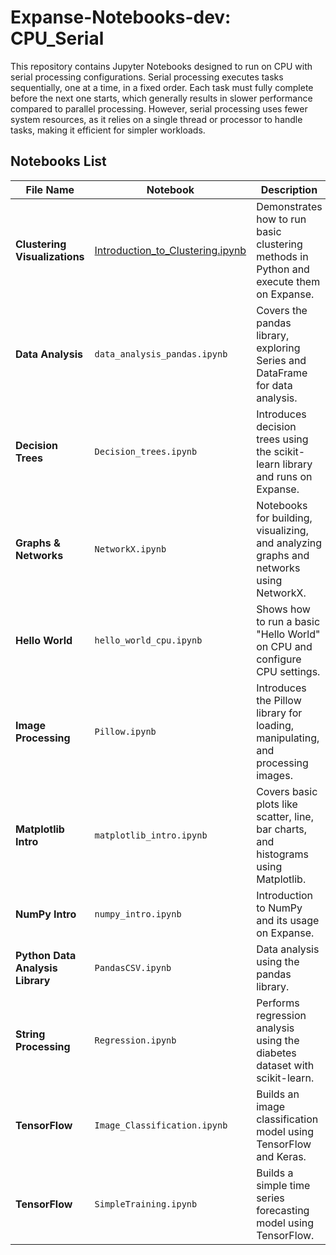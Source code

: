 # Expanse-Notebooks-dev: CPU_Serial

This repository contains Jupyter Notebooks designed to run on CPU with serial processing configurations. Serial processing executes tasks sequentially, one at a time, in a fixed order. Each task must fully complete before the next one starts, which generally results in slower performance compared to parallel processing. However, serial processing uses fewer system resources, as it relies on a single thread or processor to handle tasks, making it efficient for simpler workloads.

## Notebooks List
| File Name                  | Notebook                          | Description                                                                                   |
|----------------------------|-----------------------------------|-----------------------------------------------------------------------------------------------|
| **Clustering Visualizations** | [Introduction_to_Clustering.ipynb](/Clustering%20Visualizations/Introduction_to_Clustering.ipynb) | Demonstrates how to run basic clustering methods in Python and execute them on Expanse.         |
| **Data Analysis**            | `data_analysis_pandas.ipynb`       | Covers the pandas library, exploring Series and DataFrame for data analysis.                   |
| **Decision Trees**           | `Decision_trees.ipynb`             | Introduces decision trees using the scikit-learn library and runs on Expanse.                  |
| **Graphs & Networks**        | `NetworkX.ipynb`                   | Notebooks for building, visualizing, and analyzing graphs and networks using NetworkX.         |
| **Hello World**              | `hello_world_cpu.ipynb`            | Shows how to run a basic "Hello World" on CPU and configure CPU settings.                      |
| **Image Processing**         | `Pillow.ipynb`                     | Introduces the Pillow library for loading, manipulating, and processing images.                |
| **Matplotlib Intro**         | `matplotlib_intro.ipynb`           | Covers basic plots like scatter, line, bar charts, and histograms using Matplotlib.            |
| **NumPy Intro**              | `numpy_intro.ipynb`                | Introduction to NumPy and its usage on Expanse.                                                |
| **Python Data Analysis Library** | `PandasCSV.ipynb`                | Data analysis using the pandas library.                                                        |
| **String Processing**        | `Regression.ipynb`                 | Performs regression analysis using the diabetes dataset with scikit-learn.                     |
| **TensorFlow**               | `Image_Classification.ipynb`       | Builds an image classification model using TensorFlow and Keras.                               |
| **TensorFlow**               | `SimpleTraining.ipynb`             | Builds a simple time series forecasting model using TensorFlow.                                |
